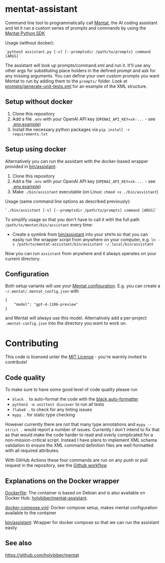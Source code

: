 # mentat-assistant
Command line tool to programmatically call [Mentat](https://www.mentat.ai/), the AI coding assistant
and let it run a custom series of prompts and commands by using
the [Mentat Python SDK](https://docs.mentat.ai/en/latest/sdk/index.html)

Usage (without docker):

    `python3 assistant.py [-v] [--promptsdir /path/to/prompts] command [ARGS]`

The assistant will look up prompts/command.xml and run it. It'll use any other
args for substituting place holders in the defined prompt and ask for any missing arguments.
You can define your own custom prompts you want Mentat to run by adding them to the `prompts/` folder.
Look at [prompts/generate-unit-tests.xml](prompts/generate-unit-tests.xml) for an example of the XML structure.

## Setup without docker
1. Clone this repository
2. Add a file `.env` with your OpenAI API key (`OPENAI_API_KEY=sk-...` - see [.env.example](.env.example))
3. Install the necessary python packages via
`pip install -r requirements.txt`

## Setup using docker
Alternatively you can run the assistant with the docker-based wrapper provided in [bin/assistant](bin/assistant):
1. Clone this repository
2. Add a file `.env` with your OpenAI API key (`OPENAI_API_KEY=sk-...` - see [.env.example](.env.example))
3. Make `./bin/assistant` executable (on Linux: `chmod +x ./bin/assistant`)

Usage (same command line options as described previously):

    `./bin/assistant [-v] [--promptsdir /path/to/prompts] command [ARGS]`

To simplify usage so that you don't have to call it with the full path `/path/to/mentat/bin/assistant` every time:
- Create a symlink from [bin/assistant](bin/assistant) into your `$PATH` so that you can easily run the wrapper script from anywhere on your computer, e.g. `ln -s /path/to/mentat-assistant/bin/assistant ~/.local/bin/assistant`

Now you can run `assistant` from anywhere and it always operates on your current directory.

## Configuration
Both setup variants will use your [Mentat configuration](https://docs.mentat.ai/en/latest/user/configuration.html). E.g. you can create a `~/.mentat/.mentat_config.json` with
```
{
    "model": "gpt-4-1106-preview"
}
```
and Mentat will always use this model. Alternatively add a per-project `.mentat-config.json` into the directory you want to work on.


# Contributing
This code is licensed unter the [MIT License](LICENSE) - you're warmly invited to contribute!

## Code quality
To make sure to have some good level of code quality please run
- `black .` to auto-format the code with the [black auto-formatter](https://github.com/psf/black)
- `python3 -m unittest discover` to run all tests
- `flake8 .` to check for any linting issues
- `mypy .` for static type checking

However currently there are not that many type annotations and `mypy --strict .` would report a number
of issues. Currently I don't intend to fix that as that would make the code harder to read
and overly complicated for a non-mission-critical script.
Instead I have plans to implement XML schema validation to ensure the
XML command definition files are well-formatted with all required attributes.

With GitHub Actions these four commands are run on any push or pull request in the repository,
see the [Github workflow](.github/workflows/main.yml)

## Explanations on the Docker wrapper
[Dockerfile](Dockerfile): The container is based on Debian and is also available on Docker Hub: [holybiber/mentat-assistant](https://hub.docker.com/r/holybiber/mentat-assistant).

[docker-compose.yml](docker-compose.yml): Docker compose setup, makes mentat configuration available to the container

[bin/assistant](bin/assistant): Wrapper for docker compose so that we can run the assistant easily

## See also
https://github.com/holybiber/mentat